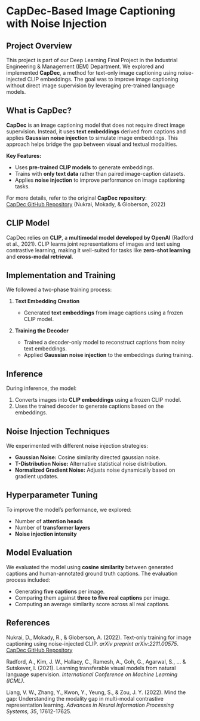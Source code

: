 # CapDec-Based Image Captioning with Noise Injection

## Project Overview  
This project is part of our Deep Learning Final Project in the Industrial Engineering & Management (IEM) Department. We explored and implemented **CapDec**, a method for text-only image captioning using noise-injected CLIP embeddings. The goal was to improve image captioning without direct image supervision by leveraging pre-trained language models.

## What is CapDec?  
**CapDec** is an image captioning model that does not require direct image supervision. Instead, it uses **text embeddings** derived from captions and applies **Gaussian noise injection** to simulate image embeddings. This approach helps bridge the gap between visual and textual modalities.

**Key Features:**  
- Uses **pre-trained CLIP models** to generate embeddings.  
- Trains with **only text data** rather than paired image-caption datasets.  
- Applies **noise injection** to improve performance on image captioning tasks.  

For more details, refer to the original **CapDec repository**:  
[CapDec GitHub Repository](https://github.com/DavidHuji/CapDec) (Nukrai, Mokady, & Globerson, 2022)

## CLIP Model  
CapDec relies on **CLIP**, a **multimodal model developed by OpenAI** (Radford et al., 2021). CLIP learns joint representations of images and text using contrastive learning, making it well-suited for tasks like **zero-shot learning** and **cross-modal retrieval**.

## Implementation and Training  
We followed a two-phase training process:  

1. **Text Embedding Creation**  
   - Generated **text embeddings** from image captions using a frozen CLIP model.  
   
2. **Training the Decoder**  
   - Trained a decoder-only model to reconstruct captions from noisy text embeddings.  
   - Applied **Gaussian noise injection** to the embeddings during training.

## Inference  
During inference, the model:  
1. Converts images into **CLIP embeddings** using a frozen CLIP model.  
2. Uses the trained decoder to generate captions based on the embeddings.  

## Noise Injection Techniques  
We experimented with different noise injection strategies:  
- **Gaussian Noise:** Cosine similarity directed gaussian noise.
- **T-Distribution Noise:** Alternative statistical noise distribution.  
- **Normalized Gradient Noise:** Adjusts noise dynamically based on gradient updates.  

## Hyperparameter Tuning  
To improve the model’s performance, we explored:  
- Number of **attention heads**  
- Number of **transformer layers**  
- **Noise injection intensity**  

## Model Evaluation  
We evaluated the model using **cosine similarity** between generated captions and human-annotated ground truth captions. The evaluation process included:  
- Generating **five captions** per image.  
- Comparing them against **three to five real captions** per image.  
- Computing an average similarity score across all real captions.  

## References  
Nukrai, D., Mokady, R., & Globerson, A. (2022). Text-only training for image captioning using noise-injected CLIP. *arXiv preprint arXiv:2211.00575*.  
[CapDec GitHub Repository](https://github.com/DavidHuji/CapDec)  

Radford, A., Kim, J. W., Hallacy, C., Ramesh, A., Goh, G., Agarwal, S., ... & Sutskever, I. (2021). Learning transferable visual models from natural language supervision. *International Conference on Machine Learning (ICML)*.  

Liang, V. W., Zhang, Y., Kwon, Y., Yeung, S., & Zou, J. Y. (2022). Mind the gap: Understanding the modality gap in multi-modal contrastive representation learning. *Advances in Neural Information Processing Systems, 35*, 17612-17625.  
